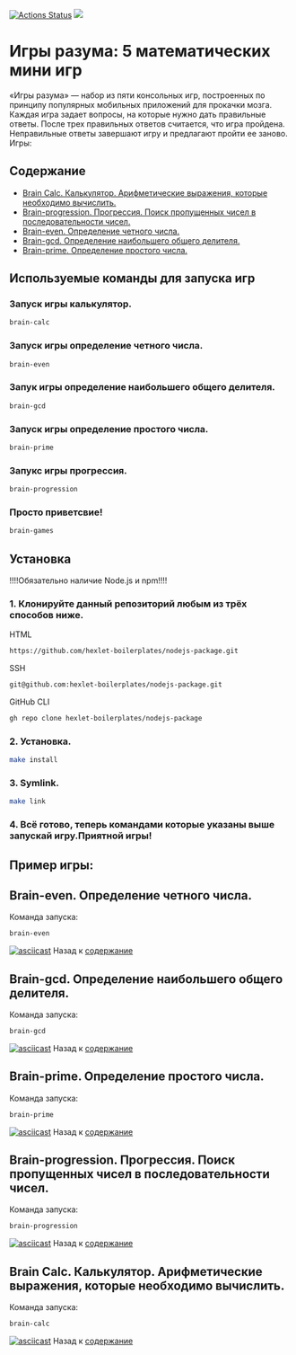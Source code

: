 
[![Actions Status](https://github.com/Typucm/frontend-project-44/actions/workflows/hexlet-check.yml/badge.svg)](https://github.com/Typucm/frontend-project-44/actions)
<a href="https://codeclimate.com/github/Typucm/frontend-project-44/maintainability"><img src="https://api.codeclimate.com/v1/badges/c43f9ecce6563ddaf487/maintainability" /></a>

# Игры разума: 5 математических мини игр
«Игры разума» — набор из пяти консольных игр, построенных по принципу популярных мобильных приложений для прокачки мозга. Каждая игра задает вопросы, на которые нужно дать правильные ответы. После трех правильных ответов считается, что игра пройдена. Неправильные ответы завершают игру и предлагают пройти ее заново. Игры:

## Содержание
- [Brain Calc. Калькулятор. Арифметические выражения, которые необходимо вычислить.](#brain-calc-калькулятор-арифметические-выражения-которые-необходимо-вычислить)
- [Brain-progression. Прогрессия. Поиск пропущенных чисел в последовательности чисел.](#brain-progression-прогрессия-поиск-пропущенных-чисел-в-последовательности-чисел)
- [Brain-even. Определение четного числа.](#brain-even-определение-четного-числа)
- [Brain-gcd. Определение наибольшего общего делителя.](#brain-gcd-определение-наибольшего-общего-делителя)
- [Brain-prime. Определение простого числа.](#brain-prime-определение-простого-числа)

## Используемые команды для запуска игр
### Запуск игры калькулятор.
```bash
brain-calc
```

### Запуск игры определение четного числа.
```bash
brain-even
```

### Запук игры определение наибольшего общего делителя.
```bash
brain-gcd
```

### Запуск игры определение простого числа.
```bash
brain-prime
```

### Запукс игры прогрессия.
```bash
brain-progression
```

### Просто приветсвие!
```bash
brain-games
```

## Установка
!!!!Обязательно наличие Node.js и npm!!!!

### 1. Клонируйте данный репозиторий любым из трёх способов ниже.

HTML
```bash
https://github.com/hexlet-boilerplates/nodejs-package.git
```
SSH
```bash
git@github.com:hexlet-boilerplates/nodejs-package.git
```
GitHub CLI
```bash
gh repo clone hexlet-boilerplates/nodejs-package
```
### 2. Установка.
```bash
make install
```
### 3. Symlink.
```bash
make link
```
### 4. Всё готово, теперь командами которые указаны выше запускай игру.Приятной игры!




## Пример игры:

## Brain-even. Определение четного числа.
Команда запуска:
```bash
brain-even
```
[![asciicast](https://asciinema.org/a/tT8veoOLhw9X4RIr0TogPt61D.svg)](https://asciinema.org/a/tT8veoOLhw9X4RIr0TogPt61D)
Назад к [содержание](#содержание)

## Brain-gcd. Определение наибольшего общего делителя.
Команда запуска:
```bash
brain-gcd
```
[![asciicast](https://asciinema.org/a/OpguXn73mvExeL7NnGPXs0MPX.svg)](https://asciinema.org/a/OpguXn73mvExeL7NnGPXs0MPX)
Назад к [содержание](#соедржание)

## Brain-prime. Определение простого числа.
Команда запуска:
```bash
brain-prime
```
[![asciicast](https://asciinema.org/a/va7Z3QhhYc1e3n0wOvSXQPqoP.svg)](https://asciinema.org/a/va7Z3QhhYc1e3n0wOvSXQPqoP)
Назад к [содержание](#соедржание)

## Brain-progression. Прогрессия. Поиск пропущенных чисел в последовательности чисел.
Команда запуска:
```bash
brain-progression
```
[![asciicast](https://asciinema.org/a/i0m6Uvpclyq9NZjWDUM0732yc.svg)](https://asciinema.org/a/i0m6Uvpclyq9NZjWDUM0732yc)
Назад к [содержание](#соедржание)

## Brain Calc. Калькулятор. Арифметические выражения, которые необходимо вычислить.
Команда запуска:
```bash
brain-calc
```
[![asciicast](https://asciinema.org/a/YHRsXqSzq07QlCBCkgCG1ru8f.svg)](https://asciinema.org/a/YHRsXqSzq07QlCBCkgCG1ru8f)
Назад к [содержание](#соедржание)
